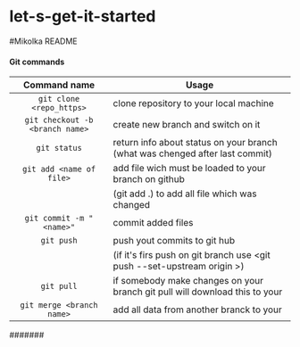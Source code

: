 # let-s-get-it-started
#Mikolka README

#### Git commands ####
Command name            	    | Usage
:---------------------------------: | ---------------------------------------------------------------------
```git clone <repo_https>```        | clone repository to your local machine
```git checkout -b <branch name>``` | create new branch and switch on it
```git status```                    | return info about status on your branch (what was chenged after last commit)
```git add <name of file>```        | add file wich must be loaded to your branch on github
``` ``` 			    | (git add .) to add all file which was changed
```git commit -m "<name>"```        | commit added files
```git push```                      | push yout commits to git hub 
``` ``` 	    		    | (if it's firs push on git branch use <git push --set-upstream origin <branch>>)
```git pull```                      | if somebody make changes on your branch git pull will download this to your
```git merge <branch name>```       | add all data from another branck to your

#######
